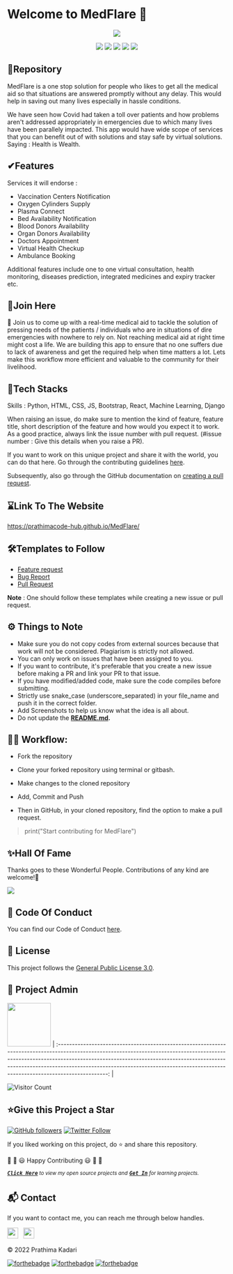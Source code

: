 # Welcome to MedFlare 👋

<p align="center">
<img src="https://github.com/prathimacode-hub/prathimacode-hub/blob/main/CoverPhotos/MedFlare.png"></a>
</p>

<p align="center">
<a href="https://github.com/prathimacode-hub"><img src="https://img.shields.io/badge/PRs-welcome-brightgreen.svg?style=flat&logo=github"></a> 
<a href="https://github.com/prathimacode-hub"><img src="https://img.shields.io/badge/Open%20Source-%F0%9F%A4%8D-Green"></a> 
<a href="https://github.com/prathimacode-hub"><img src="https://img.shields.io/static/v1.svg?label=Contributions&message=Welcome&color=0059b3&style=flat-square"></a>
<a href="https://github.com/prathimacode-hub/MedFlare/graphs/contributors"><img src="https://img.shields.io/github/contributors-anon/prathimacode-hub/MedFlare"></a>
<a href="https://github.com/prathimacode-hub"><img src="https://img.shields.io/maintenance/yes/2022"></a>
</p> 


<h2>📌Repository</h2>

MedFlare is a one stop solution for people who likes to get all the medical aid so that situations are answered promptly without any delay. This would help in saving out many lives especially in hassle conditions. 

We have seen how Covid had taken a toll over patients and how problems aren't addressed appropriately in emergencies due to which many lives have been parallely impacted. 
This app would have wide scope of services that you can benefit out of with solutions and stay safe by virtual solutions. Saying : Health is Wealth.


<h2>✔Features</h2>

Services it will endorse :

- Vaccination Centers Notification
- Oxygen Cylinders Supply
- Plasma Connect
- Bed Availability Notification
- Blood Donors Availability
- Organ Donors Availability
- Doctors Appointment
- Virtual Health Checkup
- Ambulance Booking

Additional features include one to one virtual consultation, health monitoring, diseases prediction, integrated medicines and expiry tracker etc.


 <h2>🙌Join Here</h2>

🚀 Join us to come up with a real-time medical aid to tackle the solution of pressing needs of the patients / individuals who are in situations of dire emergencies with nowhere to rely on. Not reaching medical aid at right time might cost a life. We are building this app to ensure that no one suffers due to lack of awareness and get the required help when time matters a lot. Lets make this workflow more efficient and valuable to the community for their livelihood. 


<h2>🔑Tech Stacks</h2>

Skills : Python, HTML, CSS, JS, Bootstrap, React, Machine Learning, Django

When raising an issue, do make sure to mention the kind of feature, feature title, short description of the feature and how would you expect it to work. As a good practice, always link the issue number with pull request. (#issue number : Give this details when you raise a PR).

If you want to work on this unique project and share it with the world, you can do that here. 
Go through the contributing guidelines [here](https://github.com/prathimacode-hub/MedFlare/blob/main/CONTRIBUTING.md).

Subsequently, also go through the GitHub documentation on [creating a pull request](https://help.github.com/en/github/collaborating-with-issues-and-pull-requests/creating-a-pull-request).


<h2>⌛Link To The Website</h2>

https://prathimacode-hub.github.io/MedFlare/


<h2>🛠Templates to Follow</h2>

- [Feature request](https://github.com/prathimacode-hub/MedFlare/blob/main/.github/issue_template/feature_request.md)
- [Bug Report](https://github.com/prathimacode-hub/MedFlare/blob/main/.github/issue_template/bug_report.md)
- [Pull Request](https://github.com/prathimacode-hub/MedFlare/blob/main/.github/pullrequest_template.md)

**Note** : One should follow these templates while creating a new issue or pull request.



<h2>⚙️ Things to Note</h2>

* Make sure you do not copy codes from external sources because that work will not be considered. Plagiarism is strictly not allowed.
* You can only work on issues that have been assigned to you.
* If you want to contribute, it's preferable that you create a new issue before making a PR and link your PR to that issue.
* If you have modified/added code, make sure the code compiles before submitting.
* Strictly use snake_case (underscore_separated) in your file_name and push it in the correct folder.
* Add Screenshots to help us know what the idea is all about. 
* Do not update the **[README.md](https://github.com/prathimacode-hub/MedFlare/blob/main/README.md).**


<h2>👨‍💻 Workflow:</h2>

- Fork the repository

- Clone your forked repository using terminal or gitbash.

- Make changes to the cloned repository

- Add, Commit and Push

- Then in GitHub, in your cloned repository, find the option to make a pull request. 

> print("Start contributing for MedFlare")


<h2>✨Hall Of Fame</h2>   

Thanks goes to these Wonderful People. Contributions of any kind are welcome!🚀 

<!-- ALL-CONTRIBUTORS-LIST:START - Do not remove or modify this section -->
<!-- prettier-ignore-start -->
<!-- markdownlint-disable -->

<a href="https://github.com/prathimacode-hub/MedFlare/graphs/contributors">
  <img src="https://contrib.rocks/image?repo=prathimacode-hub/MedFlare" />
</a>

<!-- markdownlint-enable -->
<!-- prettier-ignore-end -->
<!-- ALL-CONTRIBUTORS-LIST:END -->


<h2>📜 Code Of Conduct</h2>

You can find our Code of Conduct [here](https://github.com/prathimacode-hub/MedFlare/blob/main/CODE_OF_CONDUCT.md).


<h2>📝 License</h2>  

This project follows the [General Public License 3.0](https://github.com/prathimacode-hub/MedFlare/blob/main/LICENSE).


<h2>🙂 Project Admin</h2>

<a href="https://github.com/prathimacode-hub"><img src="https://github.com/prathimacode-hub/prathimacode-hub/blob/main/Prathima%20updated%20profile%20pic.jpg" width=100px height=100px /></a>
| :------------------------------------------------------------------------------------------------------------------------------------------------------------------------------------------------------------------------------------------------------------------------------------------------------------------------------------------: |

![Visitor Count](https://profile-counter.glitch.me/{prathimacode-hub}/count.svg)


<h2>⭐Give this Project a Star</h2>

[![GitHub followers](https://img.shields.io/github/followers/prathimacode-hub.svg?label=Follow%20@prathimacode-hub&style=social)](https://github.com/prathimak88/)  [![Twitter Follow](https://img.shields.io/twitter/follow/prathimak88?style=social)](https://twitter.com/prathimak88)

If you liked working on this project, do ⭐ and share this repository.

🎉 🎊 😃 Happy Contributing 😃 🎊 🎉

<sup><kbd>***[Click Here](https://github.com/prathimacode-hub/prathimacode-hub/blob/main/Projects/OpenSource-Projects.md)***</kbd> *to view my open source projects and</sup>*  <sup><kbd>***[Get In](https://github.com/prathimacode-hub/prathimacode-hub/blob/main/GitHub%20Projects/Learning-Projects.md)***</kbd> *for learning projects.</sup>* <br>
</td>


<h2>📬 Contact</h2>

If you want to contact me, you can reach me through below handles.

<a href="https://twitter.com/prathimak88"><img src="https://upload.wikimedia.org/wikipedia/fr/thumb/c/c8/Twitter_Bird.svg/1200px-Twitter_Bird.svg.png" width="25"></img></a>&nbsp;&nbsp; <a href="https://www.linkedin.com/in/prathima-kadari/"><img src="https://www.felberpr.com/wp-content/uploads/linkedin-logo.png" width="25"></img></a>

© 2022 Prathima Kadari


[![forthebadge](https://forthebadge.com/images/badges/built-with-love.svg)](https://forthebadge.com) [![forthebadge](https://forthebadge.com/images/badges/built-by-developers.svg)](https://forthebadge.com) [![forthebadge](https://forthebadge.com/images/badges/built-with-swag.svg)](https://forthebadge.com) 
